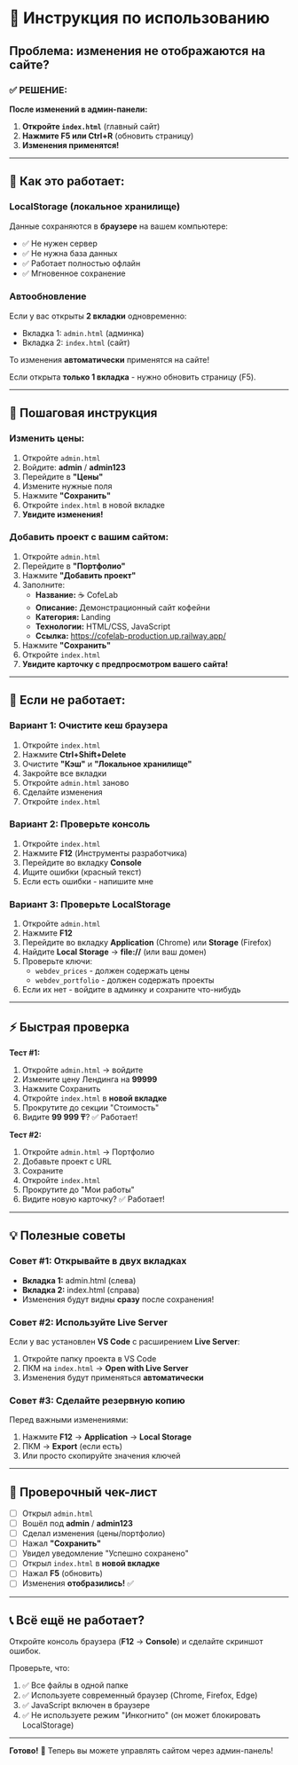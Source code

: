 # 📖 Инструкция по использованию

## Проблема: изменения не отображаются на сайте?

### ✅ РЕШЕНИЕ:

**После изменений в админ-панели:**

1. **Откройте `index.html`** (главный сайт)
2. **Нажмите F5 или Ctrl+R** (обновить страницу)
3. **Изменения применятся!**

---

## 🔧 Как это работает:

### LocalStorage (локальное хранилище)

Данные сохраняются в **браузере** на вашем компьютере:
- ✅ Не нужен сервер
- ✅ Не нужна база данных
- ✅ Работает полностью офлайн
- ✅ Мгновенное сохранение

### Автообновление

Если у вас открыты **2 вкладки** одновременно:
- Вкладка 1: `admin.html` (админка)
- Вкладка 2: `index.html` (сайт)

То изменения **автоматически** применятся на сайте!

Если открыта **только 1 вкладка** - нужно обновить страницу (F5).

---

## 📝 Пошаговая инструкция

### Изменить цены:

1. Откройте `admin.html`
2. Войдите: **admin** / **admin123**
3. Перейдите в **"Цены"**
4. Измените нужные поля
5. Нажмите **"Сохранить"**
6. Откройте `index.html` в новой вкладке
7. **Увидите изменения!**

### Добавить проект с вашим сайтом:

1. Откройте `admin.html`
2. Перейдите в **"Портфолио"**
3. Нажмите **"Добавить проект"**
4. Заполните:
   - **Название:** ☕ CofeLab
   - **Описание:** Демонстрационный сайт кофейни
   - **Категория:** Landing
   - **Технологии:** HTML/CSS, JavaScript
   - **Ссылка:** https://cofelab-production.up.railway.app/
5. Нажмите **"Сохранить"**
6. Откройте `index.html`
7. **Увидите карточку с предпросмотром вашего сайта!**

---

## 🐛 Если не работает:

### Вариант 1: Очистите кеш браузера

1. Откройте `index.html`
2. Нажмите **Ctrl+Shift+Delete**
3. Очистите **"Кэш"** и **"Локальное хранилище"**
4. Закройте все вкладки
5. Откройте `admin.html` заново
6. Сделайте изменения
7. Откройте `index.html`

### Вариант 2: Проверьте консоль

1. Откройте `index.html`
2. Нажмите **F12** (Инструменты разработчика)
3. Перейдите во вкладку **Console**
4. Ищите ошибки (красный текст)
5. Если есть ошибки - напишите мне

### Вариант 3: Проверьте LocalStorage

1. Откройте `admin.html`
2. Нажмите **F12**
3. Перейдите во вкладку **Application** (Chrome) или **Storage** (Firefox)
4. Найдите **Local Storage** → **file://** (или ваш домен)
5. Проверьте ключи:
   - `webdev_prices` - должен содержать цены
   - `webdev_portfolio` - должен содержать проекты
6. Если их нет - войдите в админку и сохраните что-нибудь

---

## ⚡ Быстрая проверка

**Тест #1:**
1. Откройте `admin.html` → войдите
2. Измените цену Лендинга на **99999**
3. Нажмите Сохранить
4. Откройте `index.html` в **новой вкладке**
5. Прокрутите до секции "Стоимость"
6. Видите **99 999 ₸**? ✅ Работает!

**Тест #2:**
1. Откройте `admin.html` → Портфолио
2. Добавьте проект с URL
3. Сохраните
4. Откройте `index.html`
5. Прокрутите до "Мои работы"
6. Видите новую карточку? ✅ Работает!

---

## 💡 Полезные советы

### Совет #1: Открывайте в двух вкладках
- **Вкладка 1:** admin.html (слева)
- **Вкладка 2:** index.html (справа)
- Изменения будут видны **сразу** после сохранения!

### Совет #2: Используйте Live Server
Если у вас установлен **VS Code** с расширением **Live Server**:
1. Откройте папку проекта в VS Code
2. ПКМ на `index.html` → **Open with Live Server**
3. Изменения будут применяться **автоматически**

### Совет #3: Сделайте резервную копию
Перед важными изменениями:
1. Нажмите **F12** → **Application** → **Local Storage**
2. ПКМ → **Export** (если есть)
3. Или просто скопируйте значения ключей

---

## 🎯 Проверочный чек-лист

- [ ] Открыл `admin.html`
- [ ] Вошёл под **admin** / **admin123**
- [ ] Сделал изменения (цены/портфолио)
- [ ] Нажал **"Сохранить"**
- [ ] Увидел уведомление "Успешно сохранено"
- [ ] Открыл `index.html` в **новой вкладке**
- [ ] Нажал **F5** (обновить)
- [ ] Изменения **отобразились!** ✅

---

## 📞 Всё ещё не работает?

Откройте консоль браузера (**F12** → **Console**) и сделайте скриншот ошибок.

Проверьте, что:
1. ✅ Все файлы в одной папке
2. ✅ Используете современный браузер (Chrome, Firefox, Edge)
3. ✅ JavaScript включен в браузере
4. ✅ Не используете режим "Инкогнито" (он может блокировать LocalStorage)

---

**Готово!** 🚀 Теперь вы можете управлять сайтом через админ-панель!
